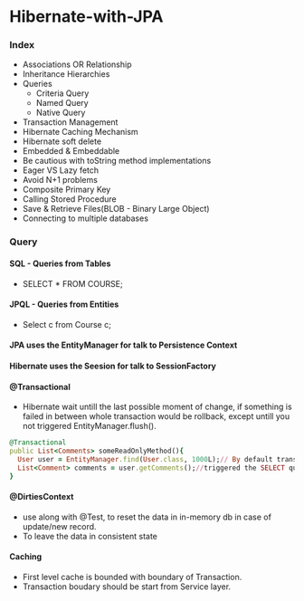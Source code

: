 # Hibernate-with-JPA

### Index
- Associations OR Relationship
- Inheritance Hierarchies
- Queries
  - Criteria Query
  - Named Query
  - Native Query
- Transaction Management
- Hibernate Caching Mechanism
- Hibernate soft delete
- Embedded & Embeddable
- Be cautious with toString method implementations
- Eager VS Lazy fetch
- Avoid N+1 problems
- Composite Primary Key
- Calling Stored Procedure
- Save & Retrieve Files(BLOB - Binary Large Object)
- Connecting to multiple databases

### Query
#### SQL - Queries from Tables
- SELECT * FROM COURSE;
#### JPQL - Queries from Entities
- Select c from Course c;

#### JPA uses the EntityManager for talk to Persistence Context
#### Hibernate uses the Seesion for talk to SessionFactory
#### @Transactional
 - Hibernate wait untill the last possible moment of change, if something is failed in between whole transaction would be rollback, except untill you not triggered EntityManager.flush().

``` ruby
@Transactional
public List<Comments> someReadOnlyMethod(){
  User user = EntityManager.find(User.class, 1000L);// By default transaction is associated with EntityManager and its done once find() method completed.
  List<Comment> comments = user.getComments();//triggered the SELECT query from DB, so DB connection is mandatory
}

```

#### @DirtiesContext
- use along with @Test, to reset the data in in-memory db in case of update/new record.
- To leave the data in consistent state

#### Caching
- First level cache is bounded with boundary of Transaction.
- Transaction boudary should be start from Service layer.

